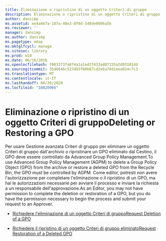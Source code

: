 ```yaml
---
title: Eliminazione o ripristino di un oggetto Criteri di gruppo
description: Eliminazione o ripristino di un oggetto Criteri di gruppo
author: dansimp
ms.assetid: ee4a467a-187a-48e3-8f0d-548de0606a56
ms.reviewer: ''
manager: dansimp
ms.author: dansimp
ms.pagetype: mdop
ms.mktglfcycl: manage
ms.sitesec: library
ms.prod: w10
ms.date: 06/16/2016
ms.openlocfilehash: f0033737a8f4a1a1ed2f433ad07155a2d93181dd
ms.sourcegitcommit: 354664bc527d93f80687cd2eba70d1eea024c7c3
ms.translationtype: MT
ms.contentlocale: it-IT
ms.lasthandoff: 06/26/2020
ms.locfileid: "10820966"
---
```

# <span data-ttu-id="fc264-103">Eliminazione o ripristino di un oggetto Criteri di gruppo</span><span class="sxs-lookup"><span data-stu-id="fc264-103">Deleting or Restoring a GPO</span></span>


<span data-ttu-id="fc264-104">Per usare Gestione avanzata Criteri di gruppo per eliminare un oggetto Criteri di gruppo dall'archivio o ripristinare un GPO eliminato dal Cestino, il GPO deve essere controllato da Advanced Group Policy Management.</span><span class="sxs-lookup"><span data-stu-id="fc264-104">To use Advanced Group Policy Management (AGPM) to delete a Group Policy Object (GPO) from the archive or restore a deleted GPO from the Recycle Bin, the GPO must be controlled by AGPM.</span></span> <span data-ttu-id="fc264-105">Come editor, potresti non avere l'autorizzazione per completare l'eliminazione o il ripristino di un GPO, ma hai le autorizzazioni necessarie per avviare il processo e inviare la richiesta a un responsabile dell'approvazione.</span><span class="sxs-lookup"><span data-stu-id="fc264-105">As an Editor, you may not have permission to complete the deletion or restoration of a GPO, but you do have the permission necessary to begin the process and submit your request to an Approver.</span></span>

-   [<span data-ttu-id="fc264-106">Richiedere l'eliminazione di un oggetto Criteri di gruppo</span><span class="sxs-lookup"><span data-stu-id="fc264-106">Request Deletion of a GPO</span></span>](request-deletion-of-a-gpo-agpm30ops.md)

-   [<span data-ttu-id="fc264-107">Richiedere il ripristino di un oggetto Criteri di gruppo eliminato</span><span class="sxs-lookup"><span data-stu-id="fc264-107">Request Restoration of a Deleted GPO</span></span>](request-restoration-of-a-deleted-gpo-agpm30ops.md)

 

 





